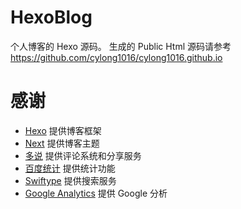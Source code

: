 # HexoBlog
个人博客的 Hexo 源码。
生成的 Public Html 源码请参考 <https://github.com/cylong1016/cylong1016.github.io>

# 感谢
*   [Hexo][] 提供博客框架
*   [Next][] 提供博客主题
*   [多说][] 提供评论系统和分享服务
*   [百度统计][] 提供统计功能
*   [Swiftype][] 提供搜索服务
*   [Google Analytics][] 提供 Google 分析

[Hexo]: https://hexo.io/zh-cn/ "Hexo"
[Next]: http://theme-next.iissnan.com/ "Next"
[多说]: http://duoshuo.com/ "多说"
[百度统计]: http://tongji.baidu.com/ "百度统计"
[Swiftype]: https://swiftype.com/ "Swiftype"
[Google Analytics]: https://www.google.com/intl/zh-CN/analytics/ "Google Analytics"
